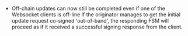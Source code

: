 * Off-chain updates can now still be completed even if one of the Websocket clients is off-line
  If the originator manages to get the initial update request co-signed 'out-of-band', the
  responding FSM will proceed as if it received a successful signing response from the client.
